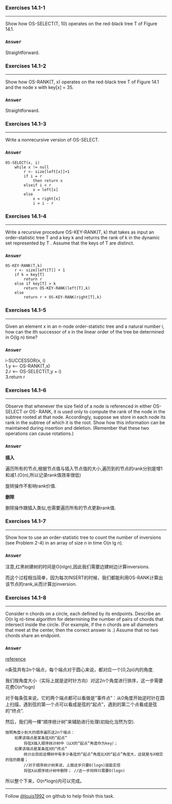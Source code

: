 ### Exercises 14.1-1
***
Show how OS-SELECT(T, 10) operates on the red-black tree T of Figure 14.1.

### `Answer`
Straightforward.

### Exercises 14.1-2
***
Show how OS-RANK(T, x) operates on the red-black tree T of Figure 14.1 and the node x with key[x] = 35.

### `Answer`
Straightforward.

### Exercises 14.1-3
***
Write a nonrecursive version of OS-SELECT.


### `Answer`

	OS-SELECT(x, i)
		while x != null
			r <- size[left[x]]+1
			if i = r
				then return x
			elseif i < r
				x = left[x]
			else
				x = right[x]
				i = i - r
				

### Exercises 14.1-4
***
Write a recursive procedure OS-KEY-RANK(T, k) that takes as input an order-statistic tree T and a key k and returns the rank of k in the dynamic set represented by T . Assume that the keys of T are distinct.

### `Answer`
	OS-KEY-RANK(T,k)
		r <- size[left[T]] + 1
		if k = key[T]
			return r
		else if key[T] > k
			return OS-KEY-RANK(left[T],k)
		else 		
            return r + OS-KEY-RANK(right[T],k)
			
			
### Exercises 14.1-5
***
Given an element x in an n-node order-statistic tree and a natural number i, how can the ith
successor of x in the linear order of the tree be determined in O(lg n) time?


### `Answer`


   i-SUCCESSOR(x, i) <br>
   1.y <-- OS-RANK(T,x) <br>
   2.r <-- OS-SELECT(T,y + i) <br>
   3.return r
			
### Exercises 14.1-6
***
Observe that whenever the size field of a node is referenced in either OS-SELECT or OS- RANK, it is used only to compute the rank of the node in the subtree rooted at that node. Accordingly, suppose we store in each node its rank in the subtree of which it is the root. Show how this information can be maintained during insertion and deletion. (Remember that these two operations can cause rotations.)

### `Answer`
**插入**

遍历所有的节点,根据节点值与插入节点值的大小,遍历到的节点的rank分别是增1和减1.(O(n),所以记录rank值效率很低)

旋转操作不影响rank价值.

**删除**

删除操作跟插入类似,也需要遍历所有的节点更新rank值.

### Exercises 14.1-7
***
Show how to use an order-statistic tree to count the number of inversions (see Problem 2-4) in
an array of size n in time O(n lg n).


### `Answer`
注意,红黑树建树的时间是O(nlgn),因此我们需要边建树边计算inversions.


而这个过程相当简单，因为每次INSERT的时候，我们都能利用OS-RANK计算出该节点的rank,从而计算出inversion.


### Exercises 14.1-8
***
Consider n chords on a circle, each defined by its endpoints. Describe an O(n lg n)-time algorithm for determining the number of pairs of chords that intersect inside the circle. (For example, if the n chords are all diameters that meet at the center, then the correct answer is .) Assume that no two chords share an endpoint.


### `Answer`
[reference](http://bbs.csdn.net/topics/280085502)

n条弦共有2n个端点，每个端点对于圆心来说，都对应一个[0,2pi)内的角度.

我们按角度大小（实际上就是逆时针方向）对这2n个角度进行排序，这一步需要花费O(n*logn)

对于每条弦来说，它的两个端点都可以看做是“事件点”：从0角度开始逆时针在圆上扫描，遇到弦的第一个点可以看成是弦的“起点”，遇到的第二个点看成是弦的“终点”.

然后，我们用一棵“顺序统计树”来辅助进行处理(初始化当然为空).

	按照角度小到大的顺序遍历这2n个端点：
		如果该端点是某条弦X的“起点”
    		将弦X插入顺序统计树中（以X的“起点”角度作为key）；
		如果该端点是某条弦X的“终点”
    		统计出目前这棵树中有多少条弦的“起点”角度比X的“起点”角度大，这就是与X相交的弦的数量；
    		//对于顺序统计树来说，上面这步只要O(logn)就能实现
    		将弦X从顺序统计树中删除； //这一步同样只需要O(logn)

所以整个下来，O(n*logn)内可以完成。


***
Follow [@louis1992](https://github.com/gzc) on github to help finish this task.

